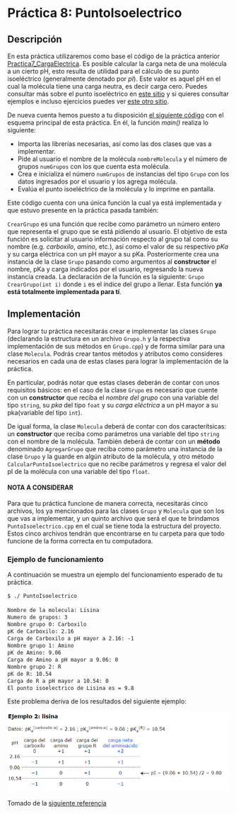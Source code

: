# Práctica 8: PuntoIsoelectrico

## Descripción

En esta práctica utilizaremos como base el código de la práctica anterior [Practica7_CargaElectrica](https://github.com/ulises1229/ComputacionI-2021-1/tree/master/practicas/7_CargaElectrica). Es posible calcular la carga neta de una molécula a un cierto pH, esto resulta de utilidad para el cálculo de su punto isoeléctrico (generalmente denotado por _pI_). Este valor es aquel pH en el cual la molécula tiene una carga neutra, es decir carga cero. Puedes consultar más sobre el punto isoeléctrico en [este sitio](http://www.ehu.eus/biomoleculas/buffers/buffer3.htm) y si quieres consultar ejemplos e incluso ejercicios puedes ver [este otro sitio](http://biomodel.uah.es/tecnicas/carga/calculo_pI.htm).

De nueva cuenta hemos puesto a tu disposición [el siguiente código](PuntoIsoelectrico.cpp) con el esquema principal de esta práctica. En él, la función _main()_ realiza lo siguiente:
* Importa las librerías necesarias, así como las dos clases que vas a implementar.
* Pide al usuario el nombre de la molécula `nombreMolecula` y el número de grupos `numGrupos` con los que cuenta esta molécula.
* Crea e inicializa el número `numGrupos` de instancias del tipo `Grupo` con los datos ingresados por el usuario y los agrega molécula.
* Evalúa el punto isoeléctrico de la molécula y lo imprime en pantalla.

Este código cuenta con una única función la cual ya está implementada y que estuvo presente en la práctica pasada también:

`CrearGrupo` es una función que recibe como parámetro un número entero que representa el grupo que se está pidiendo al usuario. El objetivo de esta función es solicitar al usuario información respecto al grupo tal como su nombre (e.g. _carboxilo_, _amino_, etc.), así como el valor de su respectivo _pKa_ y su carga eléctrica con un pH mayor a su pKa. Posteriormente crea una instancia de la clase `Grupo` pasando como argumentos al **constructor** el nombre, pKa y carga indicados por el usuario, regresando la nueva instancia creada. La declaración de la función es la siguiente: `Grupo CrearGrupo(int i)` donde `i` es el índice del grupo a llenar. Esta función **ya está totalmente implementada para tí**.

## Implementación

Para lograr tu práctica necesitarás crear e implementar las clases `Grupo` (declarando la estructura en un archivo `Grupo.h` y la respectiva implementación de sus métodos en `Grupo.cpp`) y de forma similar para una clase `Molecula`. Podrás crear tantos métodos y atributos como consideres necesarios en cada una de estas clases para lograr la implementación de la práctica.

En particular, podrás notar que estas clases deberán de contar con unos requisitos básicos: en el caso de la clase `Grupo` es necesario que cuente con un **constructor** que reciba el _nombre del grupo_ con una variable del tipo `string`, su _pka_ del tipo `foat` y su _carga eléctrica_ a un pH mayor a su pka(variable del tipo `int`).

De igual forma, la clase `Molecula` deberá de contar con dos caracterítsicas: un **constructor** que reciba como parámetros una variable del tipo `string` con el nombre de la molécula. También deberá de contar con un **método** denominado `AgregarGrupo` que reciba como parámetro una instancia de la clase `Grupo` y la guarde en algún atributo de la molécula, y otro método `CalcularPuntoIsoelectrico` que no recibe parámetros y regresa el valor del pI de la molécula con una variable del tipo `float`.

#### NOTA A CONSIDERAR
Para que tu práctica funcione de manera correcta, necesitarás cinco archivos, los ya mencionados para las clases `Grupo` y `Molecula` que son los que vas a implementar, y un quinto archivo que será el que te brindamos `PuntoIsoelectrico.cpp` en el cual se tiene toda la estructura del proyecto. Estos cinco archivos tendrán que encontrarse en tu carpeta para que todo funcione de la forma correcta en tu computadora.

### Ejemplo de funcionamiento
A continuación se muestra un ejemplo del funcionamiento esperado de tu práctica.

```
$ ./ PuntoIsoelectrico

Nombre de la molecula: Lisina
Numero de grupos: 3
Nombre grupo 0: Carboxilo
pK de Carboxilo: 2.16
Carga de Carboxilo a pH mayor a 2.16: -1
Nombre grupo 1: Amino
pK de Amino: 9.06
Carga de Amino a pH mayor a 9.06: 0
Nombre grupo 2: R
pK de R: 10.54
Carga de R a pH mayor a 10.54: 0
El punto isoelectrico de Lisina es = 9.8

```

Este problema deriva de los resultados del siguiente ejemplo:

![Ejemplo Carga Lisina](CargaLisina.png)


Tomado de la [siguiente referencia](http://biomodel.uah.es/tecnicas/carga/calculo_pI.htm)
